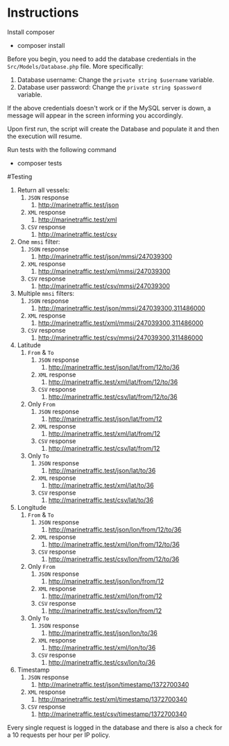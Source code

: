 # Instructions

Install composer
* composer install

Before you begin, you need to add the database credentials in the `Src/Models/Database.php` file. More specifically:
1. Database username: Change the `private string $username` variable.
2. Database user password: Change the `private string $password` variable.

If the above credentials doesn't work or if the MySQL server is down, a message will appear in the screen informing you accordingly.

Upon first run, the script will create the Database and populate it and then the execution will resume.

Run tests with the following command
* composer tests

#Testing

1. Return all vessels:
   1. `JSON` response
      1. http://marinetraffic.test/json
   2. `XML` response
      1. http://marinetraffic.test/xml
   3. `CSV` response
      1. http://marinetraffic.test/csv
2. One `mmsi` filter:
   1. `JSON` response
      1. http://marinetraffic.test/json/mmsi/247039300
   2. `XML` response
      1. http://marinetraffic.test/xml/mmsi/247039300
   3. `CSV` response
      1. http://marinetraffic.test/csv/mmsi/247039300
3. Multiple `mmsi` filters:
   1. `JSON` response
       1. http://marinetraffic.test/json/mmsi/247039300,311486000
   2. `XML` response
       1. http://marinetraffic.test/xml/mmsi/247039300,311486000
   3. `CSV` response
       1. http://marinetraffic.test/csv/mmsi/247039300,311486000
4. Latitude
   1. `From` & `To`
      1. `JSON` response
         1. http://marinetraffic.test/json/lat/from/12/to/36
      2. `XML` response
          1. http://marinetraffic.test/xml/lat/from/12/to/36
      3. `CSV` response
          1. http://marinetraffic.test/csv/lat/from/12/to/36
   2. Only `From`
      1. `JSON` response
         1. http://marinetraffic.test/json/lat/from/12
      2. `XML` response
          1. http://marinetraffic.test/xml/lat/from/12
      3. `CSV` response
          1. http://marinetraffic.test/csv/lat/from/12
   3. Only `To`
      1. `JSON` response
         1. http://marinetraffic.test/json/lat/to/36
      2. `XML` response
          1. http://marinetraffic.test/xml/lat/to/36
      3. `CSV` response
          1. http://marinetraffic.test/csv/lat/to/36
5. Longitude
    1. `From` & `To`
        1. `JSON` response
            1. http://marinetraffic.test/json/lon/from/12/to/36
        2. `XML` response
            1. http://marinetraffic.test/xml/lon/from/12/to/36
        3. `CSV` response
            1. http://marinetraffic.test/csv/lon/from/12/to/36
    2. Only `From`
        1. `JSON` response
            1. http://marinetraffic.test/json/lon/from/12
        2. `XML` response
            1. http://marinetraffic.test/xml/lon/from/12
        3. `CSV` response
            1. http://marinetraffic.test/csv/lon/from/12
    3. Only `To`
        1. `JSON` response
            1. http://marinetraffic.test/json/lon/to/36
        2. `XML` response
            1. http://marinetraffic.test/xml/lon/to/36
        3. `CSV` response
            1. http://marinetraffic.test/csv/lon/to/36
6. Timestamp
    1. `JSON` response
        1. http://marinetraffic.test/json/timestamp/1372700340
    2. `XML` response
        1. http://marinetraffic.test/xml/timestamp/1372700340
    3. `CSV` response
        1. http://marinetraffic.test/csv/timestamp/1372700340

Every single request is logged in the database and there is also a check for a 10 requests per hour per IP policy.